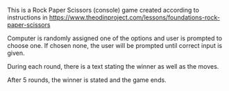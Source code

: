 This is a Rock Paper Scissors (console) game created according to instructions in 
    https://www.theodinproject.com/lessons/foundations-rock-paper-scissors 

Computer is randomly assigned one of the options and user is prompted to choose one. If chosen none, the user will be prompted until correct input is given. 

During each round, there is a text stating the winner as well as the moves.

After 5 rounds, the winner is stated and the game ends. 
